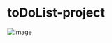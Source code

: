# toDoList-project

![image](https://user-images.githubusercontent.com/90044699/139130839-72165768-9a4d-429d-bde7-6223c2101019.png)
